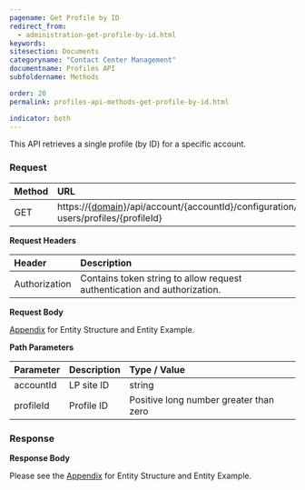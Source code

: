 ```yaml
---
pagename: Get Profile by ID
redirect_from:
  - administration-get-profile-by-id.html
keywords:
sitesection: Documents
categoryname: "Contact Center Management"
documentname: Profiles API
subfoldername: Methods

order: 20
permalink: profiles-api-methods-get-profile-by-id.html

indicator: both
---
```


This API retrieves a single profile (by ID) for a specific account.

### Request

|Method   |   URL    |
|:--------  | :----------------- |
| GET     |    https://[{domain}](/agent-domain-domain-api.html)/api/account/{accountId}/configuration/le-users/profiles/{profileId}|

**Request Headers**

|Header     |     Description  |
|:------------  | :---------------------  |
| Authorization  | Contains token string to allow request authentication and authorization. |

**Request Body**

[Appendix](administration-profiles-appendix.html) for Entity Structure and Entity Example.

**Path Parameters**

| Parameter    |   Description   |   Type / Value      |
|:------------  | :------------- |  :----------------- |
|accountId   |    LP site ID   |    string  |
|profileId       |  Profile ID       |  Positive long number greater than zero |

### Response

**Response Body**

Please see the [Appendix](administration-profiles-appendix.html) for Entity Structure and Entity Example.
